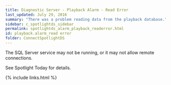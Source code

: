 ```yaml
---
title: ﻿Diagnostic Server - Playback Alarm - Read Error
last_updated: July 29, 2016
summary: "There was a problem reading data from the playback database."
sidebar: c_spotlightds_sidebar
permalink: spotlightds_alarm_playback_readerror.html
id: playback.alarm_read error
folder: ConnectSpotlightDS
---
```



The SQL Server service may not be running, or it may not allow remote connections.

See <xref href="spotlight:AlarmLog.AlarmLogCurrent" format="html" scope="external">Spotlight Today</xref> for details.


{% include links.html %}
